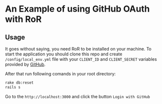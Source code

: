 # An Example of using GitHub OAuth with RoR

## Usage

It goes without saying, you need RoR to be installed on your machine. To start the application you should clone this repo and create `/config/local_env.yml` file with your `CLIENT_ID` and `CLIENT_SECRET` variables provided by [GitHub](https://developer.github.com/apps/building-oauth-apps/).

After that run following comands in your root directory: 

```bash
rake db:reset
rails s
```

Go to the `http://localhost:3000` and click the button `Login with GitHub`
